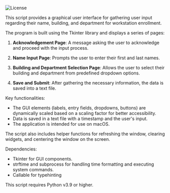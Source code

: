 ![License](https://img.shields.io/badge/License-CC%20BY%20NC%20ND%204.0-lightgrey)

This script provides a graphical user interface for gathering user input
regarding their name, building, and department for workstation enrollment.

The program is built using the Tkinter library and displays a series of pages:

1. **Acknowledgement Page**: A message asking the user to acknowledge and
proceed with the input process.

2. **Name Input Page**: Prompts the user to enter their first and last names.

3. **Building and Department Selection Page**: Allows the user to select their
building and department from predefined dropdown options.

4. **Save and Submit**: After gathering the necessary information, the data is
saved into a text file.

Key functionalities:
- The GUI elements (labels, entry fields, dropdowns, buttons) are dynamically
scaled based on a scaling factor for better accessibility.
- Data is saved in a text file with a timestamp and the user's input.
- The application is intended for use on macOS.

The script also includes helper functions for refreshing the window, clearing
widgets, and centering the window on the screen.

Dependencies:
- Tkinter for GUI components.
- strftime and subprocess for handling time formatting and executing system
commands.
- Callable for typehinting


This script requires Python v3.9 or higher.